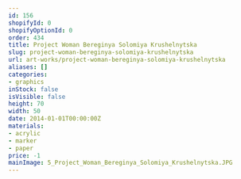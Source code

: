 ```yaml
---
id: 156
shopifyId: 0
shopifyOptionId: 0
order: 434
title: Project Woman Bereginya Solomiya Krushelnytska
slug: project-woman-bereginya-solomiya-krushelnytska
url: art-works/project-woman-bereginya-solomiya-krushelnytska
aliases: []
categories:
- graphics
inStock: false
isVisible: false
height: 70
width: 50
date: 2014-01-01T00:00:00Z
materials:
- acrylic
- marker
- paper
price: -1
mainImage: 5_Project_Woman_Bereginya_Solomiya_Krushelnytska.JPG
---
```

